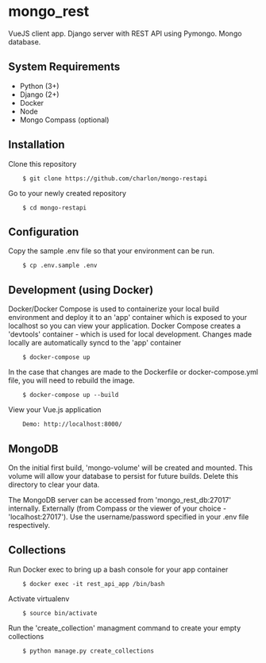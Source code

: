 # mongo_rest

VueJS client app. Django server with REST API using Pymongo. Mongo database.

## System Requirements

- Python (3+)
- Django (2+)
- Docker
- Node
- Mongo Compass (optional)

## Installation

Clone this repository

        $ git clone https://github.com/charlon/mongo-restapi

Go to your newly created repository

        $ cd mongo-restapi

## Configuration

Copy the sample .env file so that your environment can be run.

        $ cp .env.sample .env

## Development (using Docker)

Docker/Docker Compose is used to containerize your local build environment and deploy it to an 'app' container which is exposed to your localhost so you can view your application. Docker Compose creates a 'devtools' container - which is used for local development. Changes made locally are automatically syncd to the 'app' container

        $ docker-compose up

In the case that changes are made to the Dockerfile or docker-compose.yml file, you will need to rebuild the image.

        $ docker-compose up --build

View your Vue.js application

        Demo: http://localhost:8000/


## MongoDB

On the initial first build, 'mongo-volume' will be created and mounted. This volume will allow your database to persist for future builds. Delete this directory to clear your data.

The MongoDB server can be accessed from 'mongo_rest_db:27017' internally. Externally (from Compass or the viewer of your choice - 'localhost:27017'). Use the username/password specified in your .env file respectively.


## Collections

Run Docker exec to bring up a bash console for your app container

        $ docker exec -it rest_api_app /bin/bash

Activate virtualenv

        $ source bin/activate

Run the 'create_collection' managment command to create your empty collections

        $ python manage.py create_collections
